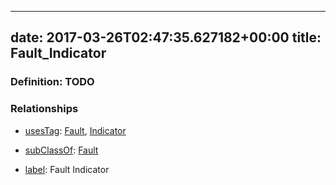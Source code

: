 
---
date: 2017-03-26T02:47:35.627182+00:00
title: Fault_Indicator
---
### Definition: TODO

### Relationships

* [usesTag](https://brickschema.org/schema/1.0/BrickFrame#usesTag): [Fault](https://brickschema.org/schema/1.0/BrickTag#Fault), [Indicator](https://brickschema.org/schema/1.0/BrickTag#Indicator)

* [subClassOf](http://www.w3.org/2000/01/rdf-schema#subClassOf): [Fault](https://brickschema.org/schema/1.0/Brick#Fault)

* [label](http://www.w3.org/2000/01/rdf-schema#label): Fault Indicator
